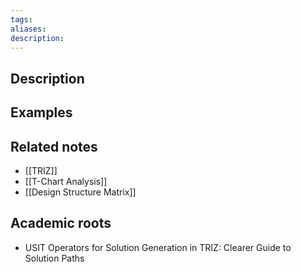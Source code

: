 ```yaml
---
tags: 
aliases: 
description:
---
```



## Description

## Examples 


## Related notes 
- [[TRIZ]]
- [[T-Chart Analysis]]
- [[Design Structure Matrix]]
## Academic roots
- USIT Operators for Solution Generation in TRIZ: Clearer Guide to Solution Paths


